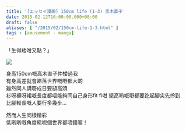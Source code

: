 ```yaml
---
title: '[エッセイ漫画] 150cm life (1-3) 高木直子'
date: 2015-02-12T16:00:00.000+08:00
draft: false
aliases: [ "/2015/02/150cm-life-1-3.html" ]
tags : [amusement - manga]
---
```


「生得矮咁又點？」  

![](/images/naokotakagi150cm.jpg)

身高150cm嘅高木直子仲矮過我  
有身高差就會睇落世界嘅嘢都大啲  
雖然同人講嘢成日要𩓥高頭  
衫呀褲呀裙嘅長度都唔能夠同自己身形fit fi咁
擺高啲嘅嘢都要趷起腳尖先拎到  
比腳較長嘅人要行多幾步...  
  
然而人生同樣精彩  
低啲啲嘅角度睇呢個世界都唔錯喔！
